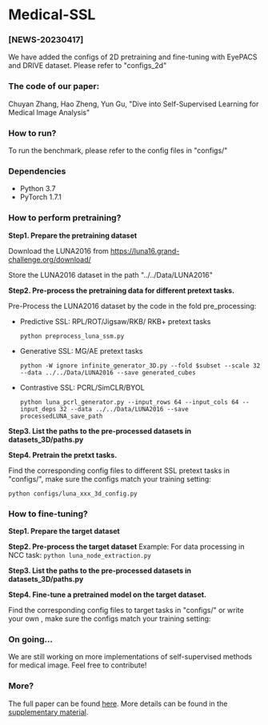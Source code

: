# Medical-SSL

### [NEWS-20230417]
We have added the configs of 2D pretraining and fine-tuning with EyePACS and DRIVE dataset. Please refer to "configs_2d"

### The code of our paper: 

Chuyan Zhang, Hao Zheng, Yun Gu, "Dive into Self-Supervised Learning for Medical Image Analysis"

### How to run?
To run the benchmark, please refer to the config files in "configs/"

### Dependencies
*	Python 3.7
*	PyTorch 1.7.1

### How to perform pretraining?

**Step1. Prepare the pretraining dataset** 

Download the LUNA2016 from https://luna16.grand-challenge.org/download/

Store the LUNA2016 dataset in the path "../../Data/LUNA2016"

**Step2. Pre-process the pretraining data for different pretext tasks.** 

Pre-Process the LUNA2016 dataset by the code in the fold  pre_processing:

* Predictive SSL: RPL/ROT/Jigsaw/RKB/ RKB+ pretext tasks
  
  ```python preprocess_luna_ssm.py```

*  Generative SSL: MG/AE pretext tasks
  
    ```python -W ignore infinite_generator_3D.py --fold $subset --scale 32 --data ../../Data/LUNA2016 --save generated_cubes```
   
*   Contrastive SSL: PCRL/SimCLR/BYOL
  
    ```python luna_pcrl_generator.py --input_rows 64 --input_cols 64 --input_deps 32 --data ../../Data/LUNA2016 --save processedLUNA_save_path```

**Step3. List the paths to the pre-processed datasets in datasets_3D/paths.py** 

**Step4. Pretrain the pretxt tasks.** 

Find the corresponding config files to different SSL pretext tasks in "configs/", make sure the configs match your training setting:

 ```python configs/luna_xxx_3d_config.py```


### How to fine-tuning?

**Step1. Prepare the target dataset** 

**Step2. Pre-process the target dataset** 
Example: For data processing in NCC task:
 ```python luna_node_extraction.py```

**Step3. List the paths to the pre-processed datasets in datasets_3D/paths.py** 

**Step4. Fine-tune a pretrained model on the target dataset.** 

Find the corresponding config files to target tasks in "configs/" or write your own , make sure the configs match your training setting:


### On going...
We are still working on more implementations of self-supervised methods for medical image. Feel free to contribute!

### More?
The full paper can be found [here](https://arxiv.org/pdf/2209.12157). More details can be found in the [supplementary material](appendix.pdf).






